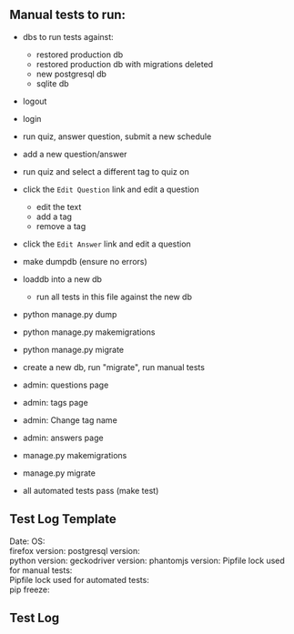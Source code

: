 ## Manual tests to run:

- dbs to run tests against:
    - restored production db
    - restored production db with migrations deleted
    - new postgresql db
    - sqlite db

- logout
- login
- run quiz, answer question, submit a new schedule
- add a new question/answer
- run quiz and select a different tag to quiz on
- click the `Edit Question` link and edit a question
    - edit the text
    - add a tag
    - remove a tag
- click the `Edit Answer` link and edit a question

- make dumpdb (ensure no errors)
- loaddb into a new db
    - run all tests in this file against the new db
- python manage.py dump
- python manage.py makemigrations
- python manage.py migrate

- create a new db, run "migrate", run manual tests

- admin: questions page
- admin: tags page
- admin: Change tag name
- admin: answers page

- manage.py makemigrations
- manage.py migrate

- all automated tests pass (make test)

## Test Log Template

Date: 
OS:  
firefox version: 
postgresql version:  
python version: 
geckodriver version: 
phantomjs version: 
Pipfile lock used for manual tests:  
Pipfile lock used for automated tests:  
pip freeze:

## Test Log

